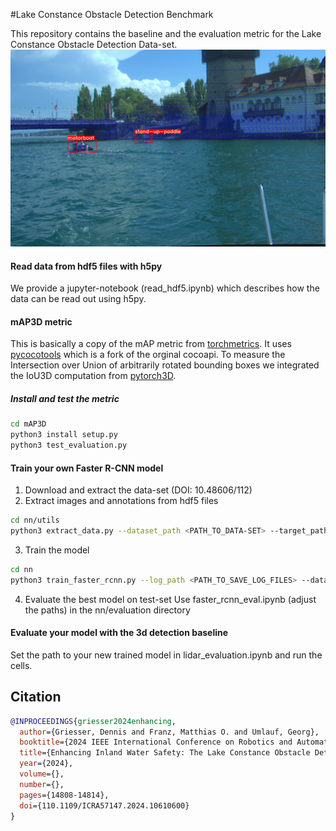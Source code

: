 #Lake Constance Obstacle Detection Benchmark

This repository contains the baseline and the evaluation metric for the Lake Constance Obstacle Detection Data-set. ![image](img/eye_catcher.png)

#### Read data from hdf5 files with h5py
We provide a jupyter-notebook (read_hdf5.ipynb) which describes how the data can be read out using h5py.


#### mAP3D metric
This is basically a copy of the mAP metric from [torchmetrics](https://lightning.ai/docs/torchmetrics/stable/detection/mean_average_precision.html). It uses [pycocotools](https://pypi.org/project/pycocotools/) which is a fork of the orginal cocoapi. To measure the Intersection over Union of arbitrarily rotated bounding boxes we integrated the IoU3D computation from [pytorch3D](https://pytorch3d.org/).

##### Install and test the metric
```bash
cd mAP3D
python3 install setup.py
python3 test_evaluation.py
```

#### Train your own Faster R-CNN model
1. Download and extract the data-set (DOI: 10.48606/112)
2. Extract images and annotations from hdf5 files
```bash
cd nn/utils
python3 extract_data.py --dataset_path <PATH_TO_DATA-SET> --target_path <PATH_TO_STORE_NEW_DATA>
```
3. Train the model
```bash
cd nn
python3 train_faster_rcnn.py --log_path <PATH_TO_SAVE_LOG_FILES> --dataset_path <PATH_TO_STORE_NEW_DATA>
```
4. Evaluate the best model on test-set
Use faster_rcnn_eval.ipynb (adjust the paths) in the nn/evaluation directory

#### Evaluate your model with the 3d detection baseline
Set the path to your new trained model in lidar_evaluation.ipynb and run the cells.


## Citation

```bibtex
@INPROCEEDINGS{griesser2024enhancing,
  author={Griesser, Dennis and Franz, Matthias O. and Umlauf, Georg},
  booktitle={2024 IEEE International Conference on Robotics and Automation (ICRA)}, 
  title={Enhancing Inland Water Safety: The Lake Constance Obstacle Detection Benchmark}, 
  year={2024},
  volume={},
  number={},
  pages={14808-14814},
  doi={110.1109/ICRA57147.2024.10610600}
}
```

